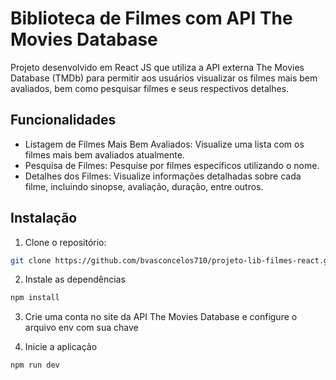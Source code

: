 # Biblioteca de Filmes com API The Movies Database

Projeto desenvolvido em React JS que utiliza a API externa The Movies Database (TMDb) para permitir aos usuários visualizar os filmes mais bem avaliados, bem como pesquisar filmes e seus respectivos detalhes.

## Funcionalidades

- Listagem de Filmes Mais Bem Avaliados: Visualize uma lista com os filmes mais bem avaliados atualmente.
- Pesquisa de Filmes: Pesquise por filmes específicos utilizando o nome.
- Detalhes dos Filmes: Visualize informações detalhadas sobre cada filme, incluindo sinopse, avaliação, duração, entre outros.

## Instalação

1. Clone o repositório:
````bash
git clone https://github.com/bvasconcelos710/projeto-lib-filmes-react.git
````

2. Instale as dependências
````bash
npm install
````
3. Crie uma conta no site da API The Movies Database e configure o arquivo env com sua chave

4. Inicie a aplicação
````bash
npm run dev
````